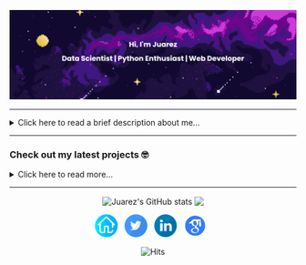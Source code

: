 ![Greetings banner](banner.png)

---

<details><summary>Click here to read a brief description about me...</summary><br>

My career started in 2013, when I decided to study and understand computers and how we can program them. It all started when I was approved and allowed to study **Systems Analysis** (undergraduate) at the Federal Institute of Rio Grande do Sul (IFRS). During this period, I had the opportunity to expand my theory by working as an intern for several great companies, such as Stefanini, Dell, and CWI. Finally, at the end of my undergraduate course, I got exposed to Artificial Intelligence and did my final project about how games can be a great environment to create experiments with artificial intelligence algorithms.

In 2015 I started my **Master's in Computer Science** at the Pontifical Catholic University of Rio Grande do Sul (PUCRS). Influenced by Artificial Intelligence, I chose the **Machine and Deep Learning** fields. I became a full-grant student in partnership with Hewlett Packard (HP Brazil) to join their project about identifying actions and goals in video sequences. In this project, I had the chance to develop my skills using the Python program language and several deep learning models for classification and action recognition. During this period, I received the **best student paper award at IEEE Joint Conference on Neural Networks** (IJCNN) for a work that uses action recognition to support visually impaired people. Two years later, In 2017, I received a Master's degree in Computer Science for a thesis involving the usage of small datasets with deep learning models. In addition, I was **rewarded with the second-best Master's thesis in Artificial Intelligence by CTDIAC** at the Brazilian Conference on Intelligent Systems.

**In 2018 at PUCRS, I started my Ph.D.** focusing on the research on self-supervised imitation learning using deep neural networks and agents theory. In the second year of my Ph.D. I was approved in the CAPES-PrInt program to become an **exchange student in partnership with the University of Aberdeen** (UoA) in Aberdeen, Scotland. In addition, I joined the industry as a **Machine Learning Engineer** acting in the computer vision field and later as a **Data Scientist** for Sicredi Bank, where I work today, using Reinforcement and Machine Learning to create and maintain recommendation systems.

_I expect to finish my Ph.D. in the first semester of 2023 with a thesis about self-supervised imitation learning._

For a complete curriculum, check out my [LinkedIn](https://www.linkedin.com/in/juarez-monteiro/). <!--For a brief description, check out my [CV](data/cv.pdf)-->

</details>

---

### Check out my latest projects 🤓

<details><summary>Click here to read more...</summary>
       
[<img src="https://raw.githubusercontent.com/rogergranada/rogergranada.github.io/master/images/pipeline_haprec.svg" align="left" width="300" />](https://youtu.be/eb_6I6dzrEE)
        **[HAPRec: Hybrid Activity and Plan Recognizer](https://youtu.be/eb_6I6dzrEE)**<br/>
<img align="center" width="100%" height="0" />
[<img src="https://raw.githubusercontent.com/rogergranada/rogergranada.github.io/master/images/pipeline_ijcnn.svg" align="left" width="300" />](https://youtu.be/jlTUoxX_fiw)
        **[IJCNN 2020: Augmented Behavioral Cloning from Observation](https://youtu.be/jlTUoxX_fiw)**<br/>

<br><br><br><br><br><br>

</details>

---

<p align="center">
  <img align="center" height=200 src="https://github-readme-stats.vercel.app/api?username=jrzmnt&show_icons=true&theme=radical&hide=contribs&rank_icon=github&hide_rank=true" alt="Juarez's GitHub stats">
  <img align="center" height=200 src="https://github-readme-stats.vercel.app/api/top-langs?username=jrzmnt&layout=compact&langs_count=6&card_width=320&hide=jupyter%20notebook&theme=radical" />
</p>



<p align='center'>
<a href="https://jrzmnt.github.io/"><img src="https://raw.githubusercontent.com/jrzmnt/jrzmnt/master/homepage.svg" width="40px" alt="Personal Blog"/></a>&nbsp;&nbsp;
<a href="https://twitter.com/jrzmonteiro"><img src="https://raw.githubusercontent.com/jrzmnt/jrzmnt/master/twitter.svg" width="40px" alt="Twitter"/></a>&nbsp;&nbsp;
<!--<a href="https://instagram.com/juarezzzmonteiro"><img src="https://raw.githubusercontent.com/jrzmnt/jrzmnt/master/instagram.svg" width="40px" alt="Instagram"/></a>&nbsp;&nbsp;-->
<a href="[https://www.linkedin.com/in/juarez-monteiro-556a0164/](https://www.linkedin.com/in/juarez-monteiro/)"><img src="https://raw.githubusercontent.com/jrzmnt/jrzmnt/master/in.svg" width="40px" alt="LinkedIn"/></a>&nbsp;&nbsp;
<!--<a href="http://lattes.cnpq.br/6307746290114554"><img src="https://raw.githubusercontent.com/jrzmnt/jrzmnt/master/lattes.svg" width="40px" alt="Lattes"/></a>&nbsp;&nbsp;-->
<a href="https://scholar.google.com.br/citations?user=LVhKmIIAAAAJ&hl"><img src="https://raw.githubusercontent.com/jrzmnt/jrzmnt/master/scholar.svg" width="40px" alt="Scholar"/></a>&nbsp;&nbsp;
<!--<a href="http://dblp.uni-trier.de/pers/hd/m/Monteiro:Juarez"><img src="https://raw.githubusercontent.com/jrzmnt/jrzmnt/master/dblp.svg" width="40px" alt="DBLP"/></a>-->
<!--<a href="https://www.researchgate.net/profile/Juarez_Monteiro"><img src="https://raw.githubusercontent.com/jrzmnt/jrzmnt/master/researchgate.svg" width="40px" alt="Research Gate"/></a>-->
</p>

<p align='center'>
<img src="https://hits.seeyoufarm.com/api/count/incr/badge.svg?url=https://github.com/jrzmnt/jrzmnt/" alt="Hits" />
</p>
